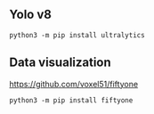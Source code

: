 ## Yolo v8


`python3 -m pip install ultralytics`

## Data visualization 

https://github.com/voxel51/fiftyone

`python3 -m pip install fiftyone`
